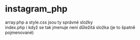 ﻿# instagram_php

array.php a style.css jsou ty správné složky <br>
index.php i když se tak jmenuje není důležitá složka (je to špatně pojmenované)


